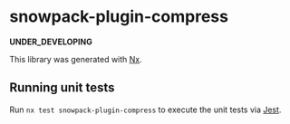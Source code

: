 # snowpack-plugin-compress

**UNDER_DEVELOPING**

This library was generated with [Nx](https://nx.dev).

## Running unit tests

Run `nx test snowpack-plugin-compress` to execute the unit tests via [Jest](https://jestjs.io).
